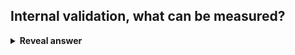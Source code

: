 ## Internal validation, what can be measured?
<details>
<summary><b>Reveal answer</b></summary>
Cluster cohesion: measures the distance within a cluster<br>Cluster separation: the distance between clusters
</details>
